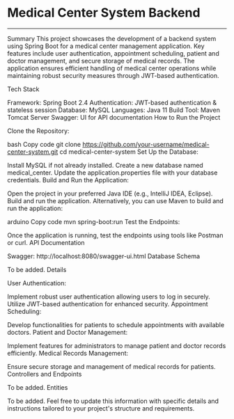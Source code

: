 # Medical Center System Backend
---
Summary
This project showcases the development of a backend system using Spring Boot for a medical center management application. Key features include user authentication, appointment scheduling, patient and doctor management, and secure storage of medical records. The application ensures efficient handling of medical center operations while maintaining robust security measures through JWT-based authentication.

Tech Stack

Framework: Spring Boot 2.4
Authentication: JWT-based authentication & stateless session
Database: MySQL
Languages: Java 11
Build Tool: Maven
Tomcat Server
Swagger: UI for API documentation
How to Run the Project

Clone the Repository:

bash
Copy code
git clone https://github.com/your-username/medical-center-system.git
cd medical-center-system
Set Up the Database:

Install MySQL if not already installed.
Create a new database named medical_center.
Update the application.properties file with your database credentials.
Build and Run the Application:

Open the project in your preferred Java IDE (e.g., IntelliJ IDEA, Eclipse).
Build and run the application.
Alternatively, you can use Maven to build and run the application:

arduino
Copy code
mvn spring-boot:run
Test the Endpoints:

Once the application is running, test the endpoints using tools like Postman or curl.
API Documentation

Swagger: http://localhost:8080/swagger-ui.html
Database Schema

To be added.
Details

User Authentication:

Implement robust user authentication allowing users to log in securely.
Utilize JWT-based authentication for enhanced security.
Appointment Scheduling:

Develop functionalities for patients to schedule appointments with available doctors.
Patient and Doctor Management:

Implement features for administrators to manage patient and doctor records efficiently.
Medical Records Management:

Ensure secure storage and management of medical records for patients.
Controllers and Endpoints

To be added.
Entities

To be added.
Feel free to update this information with specific details and instructions tailored to your project's structure and requirements.

